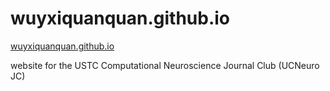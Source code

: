 # wuyxiquanquan.github.io
[wuyxiquanquan.github.io](wuyxiquanquan.github.io)  

website for the USTC Computational Neuroscience Journal Club (UCNeuro JC)

